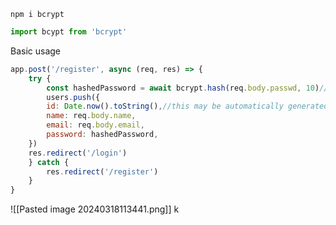 ```
npm i bcrypt
```

``` js
import bcypt from 'bcrypt'
```
 
 Basic usage
```js
app.post('/register', async (req, res) => {
	try {
		const hashedPassword = await bcrypt.hash(req.body.passwd, 10)// 10 passes at encryption
		users.push({
		id: Date.now().toString(),//this may be automatically generated by db
		name: req.body.name,
		email: req.body.email,
		password: hashedPassword,
	})
	res.redirect('/login')
	} catch {
		res.redirect('/register')
	}
}
```
![[Pasted image 20240318113441.png]]
k